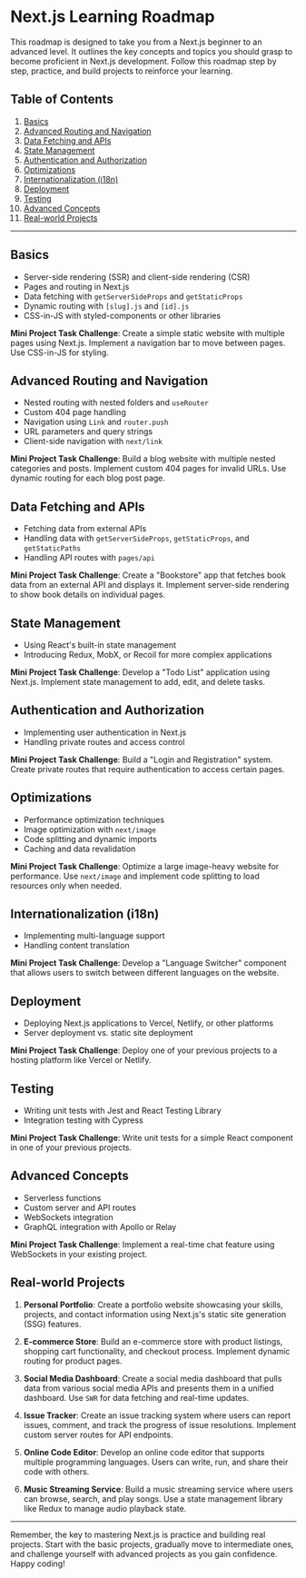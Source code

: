 # Next.js Learning Roadmap

This roadmap is designed to take you from a Next.js beginner to an advanced level. It outlines the key concepts and topics you should grasp to become proficient in Next.js development. Follow this roadmap step by step, practice, and build projects to reinforce your learning.

## Table of Contents
1. [Basics](#basics)
2. [Advanced Routing and Navigation](#advanced-routing-and-navigation)
3. [Data Fetching and APIs](#data-fetching-and-apis)
4. [State Management](#state-management)
5. [Authentication and Authorization](#authentication-and-authorization)
6. [Optimizations](#optimizations)
7. [Internationalization (i18n)](#internationalization-i18n)
8. [Deployment](#deployment)
9. [Testing](#testing)
10. [Advanced Concepts](#advanced-concepts)
11. [Real-world Projects](#real-world-projects)

---

## Basics

- Server-side rendering (SSR) and client-side rendering (CSR)
- Pages and routing in Next.js
- Data fetching with `getServerSideProps` and `getStaticProps`
- Dynamic routing with `[slug].js` and `[id].js`
- CSS-in-JS with styled-components or other libraries

**Mini Project Task Challenge**: Create a simple static website with multiple pages using Next.js. Implement a navigation bar to move between pages. Use CSS-in-JS for styling.

## Advanced Routing and Navigation

- Nested routing with nested folders and `useRouter`
- Custom 404 page handling
- Navigation using `Link` and `router.push`
- URL parameters and query strings
- Client-side navigation with `next/link`

**Mini Project Task Challenge**: Build a blog website with multiple nested categories and posts. Implement custom 404 pages for invalid URLs. Use dynamic routing for each blog post page.

## Data Fetching and APIs

- Fetching data from external APIs
- Handling data with `getServerSideProps`, `getStaticProps`, and `getStaticPaths`
- Handling API routes with `pages/api`

**Mini Project Task Challenge**: Create a "Bookstore" app that fetches book data from an external API and displays it. Implement server-side rendering to show book details on individual pages.

## State Management

- Using React's built-in state management
- Introducing Redux, MobX, or Recoil for more complex applications

**Mini Project Task Challenge**: Develop a "Todo List" application using Next.js. Implement state management to add, edit, and delete tasks.

## Authentication and Authorization

- Implementing user authentication in Next.js
- Handling private routes and access control

**Mini Project Task Challenge**: Build a "Login and Registration" system. Create private routes that require authentication to access certain pages.

## Optimizations

- Performance optimization techniques
- Image optimization with `next/image`
- Code splitting and dynamic imports
- Caching and data revalidation

**Mini Project Task Challenge**: Optimize a large image-heavy website for performance. Use `next/image` and implement code splitting to load resources only when needed.

## Internationalization (i18n)

- Implementing multi-language support
- Handling content translation

**Mini Project Task Challenge**: Develop a "Language Switcher" component that allows users to switch between different languages on the website.

## Deployment

- Deploying Next.js applications to Vercel, Netlify, or other platforms
- Server deployment vs. static site deployment

**Mini Project Task Challenge**: Deploy one of your previous projects to a hosting platform like Vercel or Netlify.

## Testing

- Writing unit tests with Jest and React Testing Library
- Integration testing with Cypress

**Mini Project Task Challenge**: Write unit tests for a simple React component in one of your previous projects.

## Advanced Concepts

- Serverless functions
- Custom server and API routes
- WebSockets integration
- GraphQL integration with Apollo or Relay

**Mini Project Task Challenge**: Implement a real-time chat feature using WebSockets in your existing project.

## Real-world Projects

1. **Personal Portfolio**: Create a portfolio website showcasing your skills, projects, and contact information using Next.js's static site generation (SSG) features.

2. **E-commerce Store**: Build an e-commerce store with product listings, shopping cart functionality, and checkout process. Implement dynamic routing for product pages.

3. **Social Media Dashboard**: Create a social media dashboard that pulls data from various social media APIs and presents them in a unified dashboard. Use `SWR` for data fetching and real-time updates.

4. **Issue Tracker**: Create an issue tracking system where users can report issues, comment, and track the progress of issue resolutions. Implement custom server routes for API endpoints.

5. **Online Code Editor**: Develop an online code editor that supports multiple programming languages. Users can write, run, and share their code with others.

6. **Music Streaming Service**: Build a music streaming service where users can browse, search, and play songs. Use a state management library like Redux to manage audio playback state.

---

Remember, the key to mastering Next.js is practice and building real projects. Start with the basic projects, gradually move to intermediate ones, and challenge yourself with advanced projects as you gain confidence. Happy coding!
